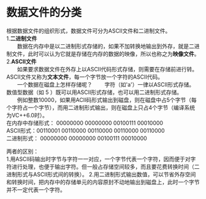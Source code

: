# 数据文件的分类
根据数据文件的组织形式，数据文件可分为ASCII文件和二进制文件。   
1.**二进制文件**    
&emsp;&emsp;数据在内存中是以二进制形式存储的，如果不加转换地输出到外存，就是二进制文件，此时可以认为它就是存储在内存的数据的映像，所以也称之为**映像文件**。
2.**ASCII文件**    
&emsp;&emsp;如果要求数据文件在外存上以ASCII代码形式存储，则需要在存储前进行转。ASCII文件又称为**文本文件**，每一个字节放一个字符的ASCII代码。    
&emsp;&emsp;一个数据在磁盘上怎样存储呢？
&emsp;&emsp;字符（如'a'）一律以ASCII形式存储。数值型数据（如 5 ）既可以用ASCII形式存储，也可以用二进制形式存储。   
&emsp;&emsp;例如整数10000，如果用ACII码形式输出到磁盘，则在磁盘中占5个字节（每个字符占一个字节），而用二进制形式输出，则在磁盘上只占4个字节（编译系统为VC++6.0时）。    
在内存中存储形式： 00000000 00000000 00100111 00010000   
ASCII形式：00110001 00110000 00110000 00110000 00110000   
二进制形式： 00000000 00000000 00100111 00010000

两者的区别：   
1.用ASCII码输出时字节与字符一一对应，一个字节代表一个字符，因而便于对字符进行处理，也便于输出字符。但一般占存储空间较多，而且要花费转换时间（二进制形式与ASCII形式间的转换）。
2.用二进制形式输出数值，可以节省外存空间和转换时间，把内存中的存储单元的内容原封不动地输出到磁盘上，此时一个字节并不一定代表一个字符。
   

